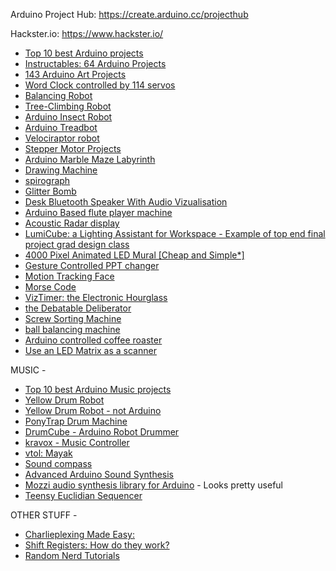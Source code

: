 Arduino Project Hub: <https://create.arduino.cc/projecthub>

Hackster.io: <https://www.hackster.io/>  



 - [Top 10 best Arduino projects](https://www.youtube.com/watch?v=39YUvCqxPSs)
 - [Instructables: 64 Arduino Projects](https://www.instructables.com/id/Arduino-Projects/?utm_source=newsletter&utm_medium=email)
 - [143 Arduino Art Projects](https://create.arduino.cc/projecthub/projects/tags/art)
 - [Word Clock controlled by 114 servos](https://www.instructables.com/id/Word-Clock-Controlled-by-114-Servos/)
 - [Balancing Robot](https://www.youtube.com/watch?v=Tw9Jr-SPL0Y)
 - [Tree-Climbing Robot](https://www.youtube.com/watch?v=zkpH1BjD6Wc)
 - [Arduino Insect Robot](https://www.youtube.com/watch?v=tOsNXg2vAd4#t=120)
 - [Arduino Treadbot](https://www.youtube.com/watch?v=YblSltHDbIU)
 - [Velociraptor robot](https://www.youtube.com/watch?v=lPEg83vF_Tw)
 - [Stepper Motor Projects](https://www.youtube.com/watch?v=pe71pKhP9ME)
 - [Arduino Marble Maze Labyrinth](https://www.instructables.com/id/Arduino-Marble-Maze-Labyrinth/?utm_source=newsletter&utm_medium=email)
 - [Drawing Machine](https://www.youtube.com/watch?v=rSgRuhXGndY)
 - [spirograph](https://www.youtube.com/watch?v=PgmvHA8p_Wo)
 - [Glitter Bomb](https://www.youtube.com/watch?v=xoxhDk-hwuo)
 - [Desk Bluetooth Speaker With Audio Vizualisation](https://www.instructables.com/id/Desk-Bluetooth-Speaker-With-Audio-Visualisation-To/?utm_source=newsletter&utm_medium=email)
 - [Arduino Based flute player machine](https://www.instructables.com/id/Arduino-Based-Flute-Player-Machine/?utm_source=newsletter&utm_medium=email)
 - [Acoustic Radar display](https://www.instructables.com/id/Acoustic-Radar-Display/?utm_source=newsletter&utm_medium=email)
 - [LumiCube: a Lighting Assistant for Workspace - Example of top end final project grad design class](https://www.instructables.com/id/LumiCube-a-Lighting-Assistant-for-Workspace/)
 - [4000 Pixel Animated LED Mural [Cheap and Simple*]](https://www.instructables.com/id/4000-Pixel-Animated-LED-Mural-Cheap-and-Simple/)
 - [Gesture Controlled PPT changer](https://www.instructables.com/id/Gesture-Controlled-PPT-Changer/?utm_source=newsletter&utm_medium=email)
 - [Motion Tracking Face](https://www.instructables.com/id/Motion-Tracking-Face/)
 - [Morse Code](http://www.instructables.com/id/Arduino-Morse-Code-1/)
 - [VizTimer: the Electronic Hourglass](https://www.instructables.com/id/VizTimer-the-Electronic-Hourglass/?utm_source=newsletter&utm_medium=email)
 - [the Debatable Deliberator](https://www.instructables.com/id/The-Debatable-Deliberator/)
 - [Screw Sorting Machine](https://www.instructables.com/id/Screw-Sorting-Machine/)
 - [ball balancing machine](https://www.instructables.com/id/Ball-Balancing-PID-System/)
 - [Arduino controlled coffee roaster](https://www.instructables.com/id/Arduino-controlled-DIY-Coffee-Roaster/)
 - [Use an LED Matrix as a scanner](https://www.instructables.com/id/Using-a-LED-Matrix-As-a-Scanner/?utm_source=newsletter&utm_medium=email)

MUSIC -
- [Top 10 best Arduino Music projects](https://www.youtube.com/watch?v=39YUvCqxPSs)
- [Yellow Drum Robot](https://www.robotshop.com/community/robots/show/yellow-drum-machine)
- [Yellow Drum Robot - not Arduino](https://www.robotshop.com/community/forum/t/how-to-make-a-yellow-drum-machine/12827)
- [PonyTrap Drum Machine](https://makezine.com/projects/make-robotic-drum-using-arduino-uno/)
- [DrumCube - Arduino Robot Drummer](https://www.instructables.com/id/DrumCube-an-Arduino-Robot-Drummer/)
- [kravox - Music Controller](https://www.youtube.com/watch?v=TqVoGDyDfKg&feature=youtu.be)
- [vtol: Mayak](https://create.arduino.cc/projecthub/vtol/vtol-mayak-c05f3e?ref=tag&ref_id=art&offset=39)
- [Sound compass](https://create.arduino.cc/projecthub/touchmysound/automatizing-percussion-with-solenoids-the-sound-compass-ce30b5?ref=tag&ref_id=art&offset=46)
- [Advanced Arduino Sound Synthesis](https://makezine.com/projects/make-35/advanced-arduino-sound-synthesis/)
- [Mozzi audio synthesis library for Arduino](https://sensorium.github.io/Mozzi/) - Looks pretty useful
- [Teensy Euclidian Sequencer](https://forum.pjrc.com/threads/53953-queued-Teensy-midi-Euclidean-sequencer)



OTHER STUFF -
 - [Charlieplexing Made Easy:](https://www.instructables.com/id/Charlieplexing-Made-Easy-and-What-It-Even-Means/?utm_source=newsletter&utm_medium=email)
 - [Shift Registers: How do they work?](https://www.instructables.com/id/Shift-Registers-How-Do-They-Work/?utm_source=newsletter&utm_medium=email)
 - [Random Nerd Tutorials](https://RandomNerdTutorials.com/projects)
